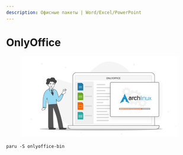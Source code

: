 ```yaml
---
description: Офисные пакеты | Word/Excel/PowerPoint
---
```


# OnlyOffice

<figure><img src="../../.gitbook/assets/image (1).png" alt=""><figcaption></figcaption></figure>

```shell
paru -S onlyoffice-bin
```
